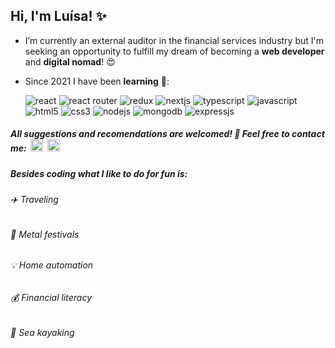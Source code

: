 ## Hi, I'm Luísa! ✨


- I’m currently an external auditor in the financial services industry but I'm seeking an opportunity to fulfill my dream of becoming a **web developer** and **digital nomad**! :heart_eyes:


- Since 2021 I have been **learning** 🌱:

     <img src="https://img.shields.io/badge/React-20232A?style=for-the-badge&logo=react&logoColor=white&color=black" alt="react"/>
     
     <img src="https://img.shields.io/badge/React_Router-CA4245?style=for-the-badge&logo=react-router&logoColor=white&color=black" alt="react router"/>
     
     <img src="https://img.shields.io/badge/Redux-593D88?style=for-the-badge&logo=redux&logoColor=white&color=black" alt="redux"/>
     
     <img src="https://img.shields.io/badge/next.js-000000?style=for-the-badge&logo=nextdotjs&logoColor=white&color=black" alt="nextjs"/>
     
     <img src="https://img.shields.io/badge/TypeScript-007ACC?style=for-the-badge&logo=typescript&logoColor=white&color=black" alt="typescript"/>
     
     <img src="https://img.shields.io/badge/JavaScript-323330?style=for-the-badge&logo=javascript&logoColor=white&color=black" alt="javascript"/>
     
     <img src="https://img.shields.io/badge/HTML5-E34F26?style=for-the-badge&logo=html5&logoColor=white&color=black" alt="html5"/>
     
     <img src="https://img.shields.io/badge/CSS3-1572B6?style=for-the-badge&logo=css3&logoColor=white&color=black" alt="css3"/>
     
     <img src="https://img.shields.io/badge/Node.js-339933?style=for-the-badge&logo=nodedotjs&logoColor=white&color=black" alt="nodejs"/>
     
     <img src="https://img.shields.io/badge/MongoDB-4EA94B?style=for-the-badge&logo=mongodb&logoColor=white&color=black" alt="mongodb"/>
     
     <img src="https://img.shields.io/badge/Express.js-000000?style=for-the-badge&logo=express&logoColor=white&color=black" alt="expressjs"/>

##### All suggestions and recomendations are welcomed! 🙂 Feel free to contact me: &nbsp;[<img height="20" width="20" src="https://cdn-icons-png.flaticon.com/512/5968/5968534.png" alt="gmail"/>](mailto:algms.algms@gmail.com) &nbsp;[<img height="20" width="20" src="https://user-images.githubusercontent.com/93891879/150801529-3c59ab05-b968-4ee0-b936-af23c346548c.JPG" alt="linkedin"/>](https://linkedin.com/in/luisagmsantos)

##### Besides coding what I like to do for fun is:

######  :airplane:  Traveling

######  :metal: Metal festivals
 
######  :bulb:  Home automation
  
######  :moneybag:  Financial literacy
  
######  :rowboat: Sea kayaking

